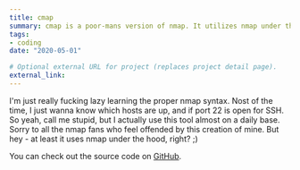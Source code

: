```yaml
---
title: cmap
summary: cmap is a poor-mans version of nmap. It utilizes nmap under the hood.
tags:
- coding
date: "2020-05-01"

# Optional external URL for project (replaces project detail page).
external_link:
---
```


I'm just really fucking lazy learning the proper nmap syntax. Nost of the time, I just wanna know which hosts are up, and if port 22 is open for SSH. So yeah, call me stupid, but I actually use this tool almost on a daily base. Sorry to all the nmap fans who feel offended by this creation of mine. But hey - at least it uses nmap under the hood, right? ;)

You can check out the source code on [GitHub](https://github.com/cedi/cmap).
